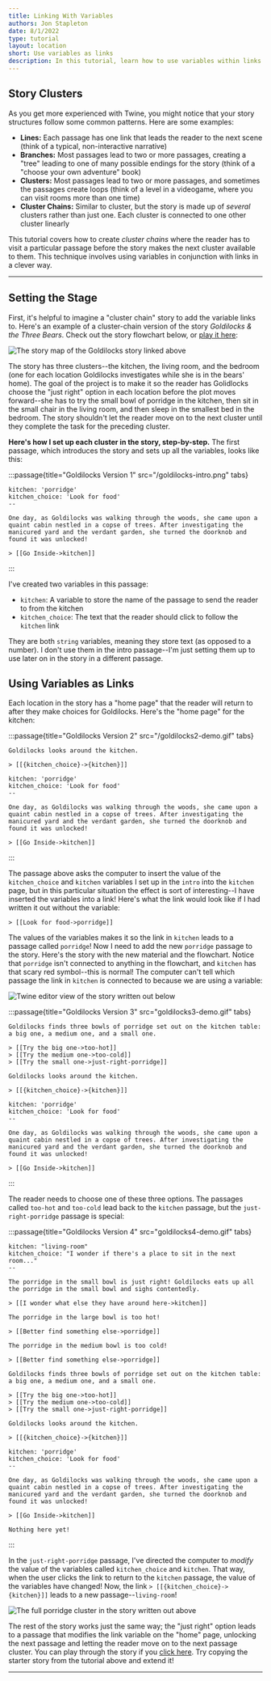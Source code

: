 ```yaml
---
title: Linking With Variables
authors: Jon Stapleton
date: 8/1/2022
type: tutorial
layout: location
short: Use variables as links
description: In this tutorial, learn how to use variables within links to make your passages more flexible, able to lead the reader to many different locations rather than one pre-determined one. Links allow you to create passage "clusters" that readers can explore; once they reach a certain passage, you can use a variable to "unlock" a link to a new cluster, moving the story forward to a new place or scenario.
---
```


## Story Clusters

As you get more experienced with Twine, you might notice that your story structures follow some common patterns. Here are some examples:

* **Lines:** Each passage has one link that leads the reader to the next scene (think of a typical, non-interactive narrative)
* **Branches:** Most passages lead to two or more passages, creating a "tree" leading to one of many possible endings for the story (think of a "choose your own adventure" book)
* **Clusters:** Most passages lead to two or more passages, and sometimes the passages create loops (think of a level in a videogame, where you can visit rooms more than one time)
* **Cluster Chains:** Similar to cluster, but the story is made up of *several* clusters rather than just one. Each cluster is connected to one other cluster linearly

<!-- ![Divided into four quadrants, diagrams showing the four story formats described above](TODO:) -->

This tutorial covers how to create *cluster chains* where the reader has to visit a particular passage before the story makes the next cluster available to them. This technique involves using variables in conjunction with links in a clever way.

---

## Setting the Stage

First, it's helpful to imagine a "cluster chain" story to add the variable links to. Here's an example of a cluster-chain version of the story *Goldilocks & the Three Bears*. Check out the story flowchart below, or [play it here](/examples/goldilocks):

![The story map of the Goldilocks story linked above](/goldilocks-map.png)

The story has three clusters--the kitchen, the living room, and the bedroom (one for each location Goldilocks investigates while she is in the bears' home). The goal of the project is to make it so the reader has Golidlocks choose the "just right" option in each location before the plot moves forward--she has to try the small bowl of porridge in the kitchen, then sit in the small chair in the living room, and then sleep in the smallest bed in the bedroom. The story shouldn't let the reader move on to the next cluster until they complete the task for the preceding cluster.

**Here's how I set up each cluster in the story, step-by-step.** The first passage, which introduces the story and sets up all the variables, looks like this:

:::passage{title="Goldilocks Version 1" src="/goldilocks-intro.png" tabs}
```intro
kitchen: 'porridge'
kitchen_choice: 'Look for food'
--

One day, as Goldilocks was walking through the woods, she came upon a quaint cabin nestled in a copse of trees. After investigating the manicured yard and the verdant garden, she turned the doorknob and found it was unlocked!

> [[Go Inside->kitchen]]
```
:::

I've created two variables in this passage: 

* `kitchen`: A variable to store the name of the passage to send the reader to from the kitchen
* `kitchen_choice`: The text that the reader should click to follow the `kitchen` link

They are both `string` variables, meaning they store text (as opposed to a number). I don't use them in the intro passage--I'm just setting them up to use later on in the story in a different passage.

## Using Variables as Links

Each location in the story has a "home page" that the reader will return to after they make choices for Goldilocks. Here's the "home page" for the kitchen:

:::passage{title="Goldilocks Version 2" src="/goldilocks2-demo.gif" tabs}
```kitchen
Goldilocks looks around the kitchen.

> [[{kitchen_choice}->{kitchen}]]
```
```intro
kitchen: 'porridge'
kitchen_choice: 'Look for food'
--

One day, as Goldilocks was walking through the woods, she came upon a quaint cabin nestled in a copse of trees. After investigating the manicured yard and the verdant garden, she turned the doorknob and found it was unlocked!

> [[Go Inside->kitchen]]
```
:::

The passage above asks the computer to insert the value of the `kitchen_choice` and `kitchen` variables I set up in the `intro` into the `kitchen` page, but in this particular situation the effect is sort of interesting--I have inserted the variables into a link! Here's what the link would look like if I had written it out without the variable:

```
> [[Look for food->porridge]]
```

The values of the variables makes it so the link in `kitchen` leads to a passage called `porridge`! Now I need to add the new `porridge` passage to the story. Here's the story with the new material and the flowchart. Notice that `porridge` isn't connected to anything in the flowchart, and `kitchen` has that scary red symbol--this is normal! The computer can't tell which passage the link in `kitchen` is connected to because we are using a variable:

![Twine editor view of the story written out below](/porridge-cluster.png)

:::passage{title="Goldilocks Version 3" src="goldilocks3-demo.gif" tabs}
```porridge
Goldilocks finds three bowls of porridge set out on the kitchen table: a big one, a medium one, and a small one.

> [[Try the big one->too-hot]]
> [[Try the medium one->too-cold]]
> [[Try the small one->just-right-porridge]]
```
```kitchen
Goldilocks looks around the kitchen.

> [[{kitchen_choice}->{kitchen}]]
```
```intro
kitchen: 'porridge'
kitchen_choice: 'Look for food'
--

One day, as Goldilocks was walking through the woods, she came upon a quaint cabin nestled in a copse of trees. After investigating the manicured yard and the verdant garden, she turned the doorknob and found it was unlocked!

> [[Go Inside->kitchen]]
```
:::

The reader needs to choose one of these three options. The passages called `too-hot` and `too-cold` lead back to the `kitchen` passage, but the `just-right-porridge` passage is special:

:::passage{title="Goldilocks Version 4" src="goldilocks4-demo.gif" tabs}
```just-right-porridge
kitchen: "living-room"
kitchen_choice: "I wonder if there's a place to sit in the next room..."
--

The porridge in the small bowl is just right! Goldilocks eats up all the porridge in the small bowl and sighs contentedly.

> [[I wonder what else they have around here->kitchen]]
```
```too-hot
The porridge in the large bowl is too hot!

> [[Better find something else->porridge]]
```
```too-cold
The porridge in the medium bowl is too cold!

> [[Better find something else->porridge]]
```
```porridge
Goldilocks finds three bowls of porridge set out on the kitchen table: a big one, a medium one, and a small one.

> [[Try the big one->too-hot]]
> [[Try the medium one->too-cold]]
> [[Try the small one->just-right-porridge]]
```
```kitchen
Goldilocks looks around the kitchen.

> [[{kitchen_choice}->{kitchen}]]
```
```intro
kitchen: 'porridge'
kitchen_choice: 'Look for food'
--

One day, as Goldilocks was walking through the woods, she came upon a quaint cabin nestled in a copse of trees. After investigating the manicured yard and the verdant garden, she turned the doorknob and found it was unlocked!

> [[Go Inside->kitchen]]
```
```living-room
Nothing here yet!
```
:::

In the `just-right-porridge` passage, I've directed the computer to *modify* the value of the variables called `kitchen_choice` and `kitchen`. That way, when the user clicks the link to return to the `kitchen` passage, the value of the variables have changed! Now, the link `> [[{kitchen_choice}->{kitchen}]]` leads to a new passage--`living-room`!

![The full porridge cluster in the story written out above](/porridge-cluster-complete.png)

The rest of the story works just the same way; the "just right" option leads to a passage that modifies the link variable on the "home" page, unlocking the next passage and letting the reader move on to the next passage cluster. You can play through the story if you [click here](/examples/goldilocks). Try copying the starter story from the tutorial above and extend it!

---